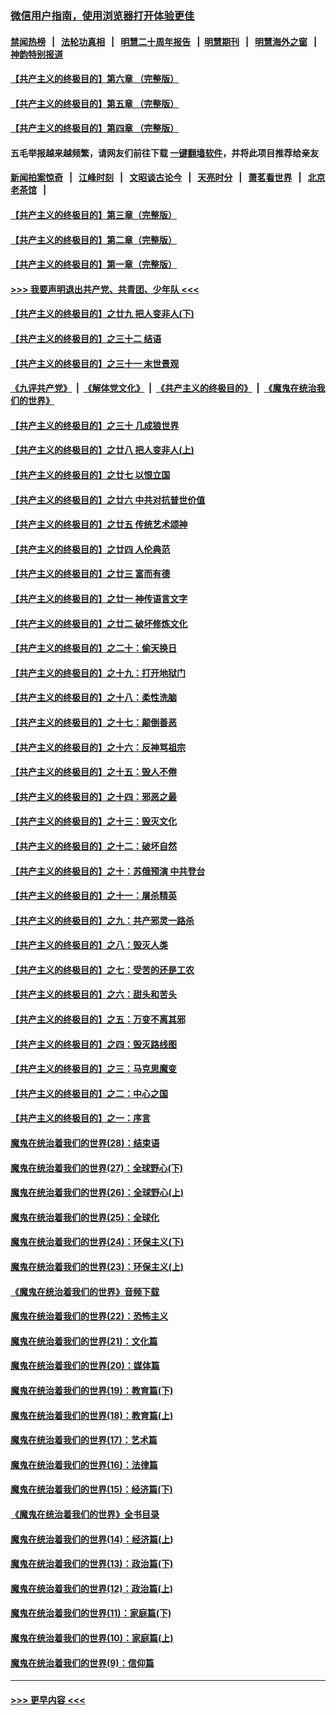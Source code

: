 ### [微信用户指南，使用浏览器打开体验更佳](https://github.com/gfw-breaker/banned-news1/blob/master/indexes/wechat-guide.md?t=0)
#### [禁闻热榜](热点新闻.md?t=0)  &nbsp;&nbsp;|&nbsp;&nbsp; [法轮功真相](https://github.com/gfw-breaker/truth/blob/master/README.md?t=0) &nbsp;&nbsp;|&nbsp;&nbsp; [明慧二十周年报告](https://github.com/gfw-breaker/mh-reports/blob/master/README.md?t=0) &nbsp;&nbsp;|&nbsp;&nbsp;[明慧期刊](https://github.com/gfw-breaker/mh-qikan) &nbsp;&nbsp;|&nbsp;&nbsp; [明慧海外之窗](https://github.com/gfw-breaker/mh-news/blob/master/README.md?t=0) &nbsp;&nbsp;|&nbsp;&nbsp; [神韵特别报道](https://github.com/gfw-breaker/mh-news/blob/master/shenyun.md?t=0)
#### [【共产主义的终极目的】第六章 （完整版）](../pages/nsc422/n11428913.md?t=02032044) 
#### [【共产主义的终极目的】第五章 （完整版）](../pages/nsc422/n11428912.md?t=02032044) 
#### [【共产主义的终极目的】第四章 （完整版）](../pages/nsc422/n11428907.md?t=02032044) 
#### 五毛举报越来越频繁，请网友们前往下载 [一键翻墙软件](https://github.com/gfw-breaker/ssr-accounts)，并将此项目推荐给亲友
#### [新闻拍案惊奇](https://github.com/gfw-breaker/banned-news1/blob/master/pages/link4.md) &nbsp;&nbsp;|&nbsp;&nbsp; [江峰时刻](https://github.com/gfw-breaker/banned-news1/blob/master/pages/link4.md) &nbsp;&nbsp;|&nbsp;&nbsp; [文昭谈古论今](https://github.com/gfw-breaker/banned-news1/blob/master/pages/link4.md) &nbsp;&nbsp;|&nbsp;&nbsp; [天亮时分](https://github.com/gfw-breaker/banned-news1/blob/master/pages/link4.md) &nbsp;&nbsp;|&nbsp;&nbsp; [萧茗看世界](https://github.com/gfw-breaker/banned-news1/blob/master/pages/link4.md) &nbsp;&nbsp;|&nbsp;&nbsp; [北京老茶馆](https://github.com/gfw-breaker/banned-news1/blob/master/pages/link4.md) &nbsp;&nbsp;|&nbsp;&nbsp; 
#### [【共产主义的终极目的】第三章（完整版）](../pages/nsc422/n11428848.md?t=02032044) 
#### [【共产主义的终极目的】第二章（完整版）](../pages/nsc422/n11428831.md?t=02032044) 
#### [【共产主义的终极目的】第一章（完整版）](../pages/nsc422/n11417651.md?t=02032044) 
#### [>>> 我要声明退出共产党、共青团、少年队 <<<](https://github.com/begood0513/goodnews/blob/master/quit/letter.md) 
#### [【共产主义的终极目的】之廿九 把人变非人(下)](../pages/nsc422/n11344140.md?t=02032044) 
#### [【共产主义的终极目的】之三十二 结语](../pages/nsc422/n11360535.md?t=02032044) 
#### [【共产主义的终极目的】之三十一 末世景观](../pages/nsc422/n11351129.md?t=02032044) 
#### [《九评共产党》](https://github.com/begood0513/9ping.md/blob/master/README.md) &nbsp;|&nbsp; [《解体党文化》](../../../../jtdwh.md/blob/master/README.md)  &nbsp;|&nbsp; [《共产主义的终极目的》](../../../../gczydzjmd.md/blob/master/README.md) &nbsp;|&nbsp; [《魔鬼在统治我们的世界》](../../../../mgztzwmdsj.md/blob/master/README.md) 
#### [【共产主义的终极目的】之三十 几成狼世界](../pages/nsc422/n11348280.md?t=02032044) 
#### [【共产主义的终极目的】之廿八 把人变非人(上)](../pages/nsc422/n11340492.md?t=02032044) 
#### [【共产主义的终极目的】之廿七 以恨立国](../pages/nsc422/n11336944.md?t=02032044) 
#### [【共产主义的终极目的】之廿六 中共对抗普世价值](../pages/nsc422/n11324785.md?t=02032044) 
#### [【共产主义的终极目的】之廿五 传统艺术颂神](../pages/nsc422/n11296396.md?t=02032044) 
#### [【共产主义的终极目的】之廿四 人伦典范](../pages/nsc422/n11296397.md?t=02032044) 
#### [【共产主义的终极目的】之廿三 富而有德](../pages/nsc422/n11283598.md?t=02032044) 
#### [【共产主义的终极目的】之廿一 神传语言文字](../pages/nsc422/n11263265.md?t=02032044) 
#### [【共产主义的终极目的】之廿二 破坏修炼文化](../pages/nsc422/n11245728.md?t=02032044) 
#### [【共产主义的终极目的】之二十：偷天换日](../pages/nsc422/n11238846.md?t=02032044) 
#### [【共产主义的终极目的】之十九：打开地狱门](../pages/nsc422/n11206376.md?t=02032044) 
#### [【共产主义的终极目的】之十八：柔性洗脑](../pages/nsc422/n11199994.md?t=02032044) 
#### [【共产主义的终极目的】之十七：颠倒善恶](../pages/nsc422/n11179782.md?t=02032044) 
#### [【共产主义的终极目的】之十六：反神骂祖宗](../pages/nsc422/n11166798.md?t=02032044) 
#### [【共产主义的终极目的】之十五：毁人不倦](../pages/nsc422/n11166792.md?t=02032044) 
#### [【共产主义的终极目的】之十四：邪恶之最](../pages/nsc422/n11150249.md?t=02032044) 
#### [【共产主义的终极目的】之十三：毁灭文化](../pages/nsc422/n11135227.md?t=02032044) 
#### [【共产主义的终极目的】之十二：破坏自然](../pages/nsc422/n11135214.md?t=02032044) 
#### [【共产主义的终极目的】之十：苏俄预演 中共登台](../pages/nsc422/n11118424.md?t=02032044) 
#### [【共产主义的终极目的】之十一：屠杀精英](../pages/nsc422/n11118442.md?t=02032044) 
#### [【共产主义的终极目的】之九：共产邪灵一路杀](../pages/nsc422/n11114139.md?t=02032044) 
#### [【共产主义的终极目的】之八：毁灭人类](../pages/nsc422/n11108503.md?t=02032044) 
#### [【共产主义的终极目的】之七：受苦的还是工农](../pages/nsc422/n11101809.md?t=02032044) 
#### [【共产主义的终极目的】之六：甜头和苦头](../pages/nsc422/n11096971.md?t=02032044) 
#### [【共产主义的终极目的】之五：万变不离其邪](../pages/nsc422/n11091285.md?t=02032044) 
#### [【共产主义的终极目的】之四：毁灭路线图](../pages/nsc422/n11086284.md?t=02032044) 
#### [【共产主义的终极目的】之三：马克思魔变](../pages/nsc422/n11061941.md?t=02032044) 
#### [【共产主义的终极目的】之二：中心之国](../pages/nsc422/n11047728.md?t=02032044) 
#### [【共产主义的终极目的】之一：序言](../pages/nsc422/n11086077.md?t=02032044) 
#### [魔鬼在统治着我们的世界(28)：结束语](../pages/nsc422/n10936246.md?t=02032044) 
#### [魔鬼在统治着我们的世界(27)：全球野心(下)](../pages/nsc422/n10928319.md?t=02032044) 
#### [魔鬼在统治着我们的世界(26)：全球野心(上)](../pages/nsc422/n10900318.md?t=02032044) 
#### [魔鬼在统治着我们的世界(25)：全球化](../pages/nsc422/n10788205.md?t=02032044) 
#### [魔鬼在统治着我们的世界(24)：环保主义(下)](../pages/nsc422/n10695307.md?t=02032044) 
#### [魔鬼在统治着我们的世界(23)：环保主义(上)](../pages/nsc422/n10688613.md?t=02032044) 
#### [《魔鬼在统治着我们的世界》音频下载](../pages/nsc422/n10635553.md?t=02032044) 
#### [魔鬼在统治着我们的世界(22)：恐怖主义](../pages/nsc422/n10614727.md?t=02032044) 
#### [魔鬼在统治着我们的世界(21)：文化篇](../pages/nsc422/n10597706.md?t=02032044) 
#### [魔鬼在统治着我们的世界(20)：媒体篇](../pages/nsc422/n10586579.md?t=02032044) 
#### [魔鬼在统治着我们的世界(19)：教育篇(下)](../pages/nsc422/n10564808.md?t=02032044) 
#### [魔鬼在统治着我们的世界(18)：教育篇(上)](../pages/nsc422/n10526970.md?t=02032044) 
#### [魔鬼在统治着我们的世界(17)：艺术篇](../pages/nsc422/n10499093.md?t=02032044) 
#### [魔鬼在统治着我们的世界(16)：法律篇](../pages/nsc422/n10485969.md?t=02032044) 
#### [魔鬼在统治着我们的世界(15)：经济篇(下)](../pages/nsc422/n10469975.md?t=02032044) 
#### [《魔鬼在统治着我们的世界》全书目录](../pages/nsc422/n10464261.md?t=02032044) 
#### [魔鬼在统治着我们的世界(14)：经济篇(上)](../pages/nsc422/n10457370.md?t=02032044) 
#### [魔鬼在统治着我们的世界(13)：政治篇(下)](../pages/nsc422/n10448270.md?t=02032044) 
#### [魔鬼在统治着我们的世界(12)：政治篇(上)](../pages/nsc422/n10444576.md?t=02032044) 
#### [魔鬼在统治着我们的世界(11)：家庭篇(下)](../pages/nsc422/n10440961.md?t=02032044) 
#### [魔鬼在统治着我们的世界(10)：家庭篇(上)](../pages/nsc422/n10435448.md?t=02032044) 
#### [魔鬼在统治着我们的世界(9)：信仰篇](../pages/nsc422/n10432159.md?t=02032044) 

----
#### [ >>> 更早内容 <<< ](../indexes/nsc422-earlier.md)
